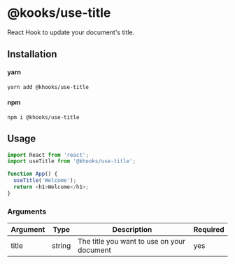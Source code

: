 # @kooks/use-title

React Hook to update your document's title.

## Installation

#### yarn

`yarn add @khooks/use-title`

#### npm

`npm i @khooks/use-title`

## Usage

```js
import React from 'react';
import useTitle from '@khooks/use-title';

function App() {
  useTitle('Welcome');
  return <h1>Welcome</h1>;
}
```

### Arguments

| Argument | Type   | Description                                | Required |
| -------- | ------ | ------------------------------------------ | -------- |
| title    | string | The title you want to use on your document | yes      |
